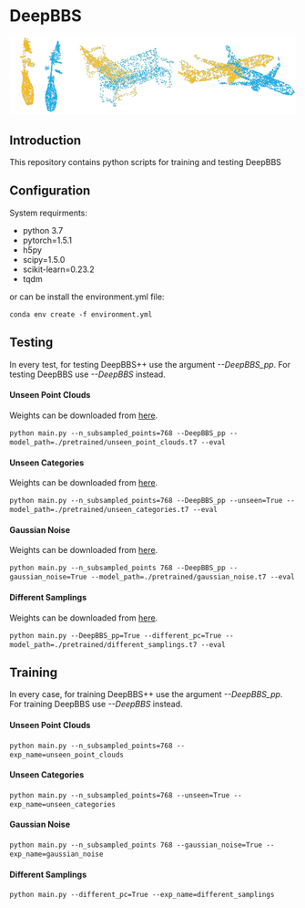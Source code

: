# DeepBBS
![](misc/small_animation.gif)
## Introduction
This repository contains python scripts for training and testing DeepBBS

## Configuration
System requirments:
- python 3.7
- pytorch=1.5.1
- h5py
- scipy=1.5.0
- scikit-learn=0.23.2
- tqdm

or can be install the environment.yml file:
```shell
conda env create -f environment.yml
```
## Testing
In every test, for testing DeepBBS++ use the argument *--DeepBBS_pp*. For testing DeepBBS use *--DeepBBS* instead.
#### Unseen Point Clouds
Weights can be downloaded from [here](https://drive.google.com/file/d/1-jQX1sJAejKQi_pVU2S3hp4nlv-1VKwX/view?usp=sharing).
```shell
python main.py --n_subsampled_points=768 --DeepBBS_pp --model_path=./pretrained/unseen_point_clouds.t7 --eval
```
#### Unseen Categories
Weights can be downloaded from [here](https://drive.google.com/file/d/1igE2iVALsmvR1WP0GkJqltF-uEmvVmLI/view?usp=sharing).
```shell
python main.py --n_subsampled_points=768 --DeepBBS_pp --unseen=True --model_path=./pretrained/unseen_categories.t7 --eval
```
#### Gaussian Noise
Weights can be downloaded from [here](https://drive.google.com/file/d/157wCHrl8ENELOY714RI1jLrzgRpRLu5P/view?usp=sharing).
```shell
python main.py --n_subsampled_points 768 --DeepBBS_pp --gaussian_noise=True --model_path=./pretrained/gaussian_noise.t7 --eval
```
#### Different Samplings
Weights can be downloaded from [here](https://drive.google.com/file/d/1Wgk4Al_W3k-QFeJPMJNXWj-tJvpty8Q7/view?usp=sharing).
```shell
python main.py --DeepBBS_pp=True --different_pc=True --model_path=./pretrained/different_samplings.t7 --eval
```

## Training
In every case, for training DeepBBS++ use the argument *--DeepBBS_pp*. For training DeepBBS use *--DeepBBS* instead.

#### Unseen Point Clouds
```shell
python main.py --n_subsampled_points=768 --exp_name=unseen_point_clouds
```
#### Unseen Categories
```shell
python main.py --n_subsampled_points=768 --unseen=True --exp_name=unseen_categories
```
#### Gaussian Noise
```shell
python main.py --n_subsampled_points 768 --gaussian_noise=True --exp_name=gaussian_noise
```
#### Different Samplings
```shell
python main.py --different_pc=True --exp_name=different_samplings
```
